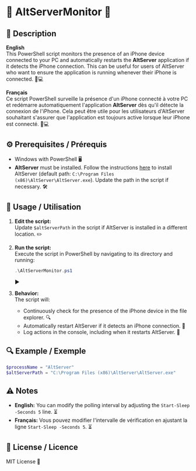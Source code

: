 # 🌟 AltServerMonitor 🌟

## 📜 Description
**English**  
This PowerShell script monitors the presence of an iPhone device connected to your PC and automatically restarts the **AltServer** application if it detects the iPhone connection. This can be useful for users of AltServer who want to ensure the application is running whenever their iPhone is connected. 📱💻

**Français**  
Ce script PowerShell surveille la présence d'un iPhone connecté à votre PC et redémarre automatiquement l'application **AltServer** dès qu'il détecte la connexion de l'iPhone. Cela peut être utile pour les utilisateurs d'AltServer souhaitant s'assurer que l'application est toujours active lorsque leur iPhone est connecté. 📱💻

## ⚙️ Prerequisites / Prérequis
- Windows with PowerShell 🖥️
- **AltServer** must be installed. Follow the instructions [here](https://faq.altstore.io/altstore-classic/how-to-install-altstore-windows) to install AltServer (default path: `C:\Program Files (x86)\AltServer\AltServer.exe`). Update the path in the script if necessary. 🛠️

## 🚀 Usage / Utilisation

1. **Edit the script:**  
   Update `$altServerPath` in the script if AltServer is installed in a different location. ✏️

2. **Run the script:**  
   Execute the script in PowerShell by navigating to its directory and running:
   ```powershell
   .\AltServerMonitor.ps1
   ```
   ▶️

3. **Behavior:**  
   The script will:
   - Continuously check for the presence of the iPhone device in the file explorer. 🔍
   - Automatically restart AltServer if it detects an iPhone connection. 🔄
   - Log actions in the console, including when it restarts AltServer. 📝

## 🔍 Example / Exemple

```powershell
$processName = "AltServer"
$altServerPath = "C:\Program Files (x86)\AltServer\AltServer.exe"
```

## ⚠️ Notes
- **English:** You can modify the polling interval by adjusting the `Start-Sleep -Seconds 5` line. ⏳
- **Français:** Vous pouvez modifier l'intervalle de vérification en ajustant la ligne `Start-Sleep -Seconds 5`. ⏳

## 📄 License / Licence
MIT License 📝
